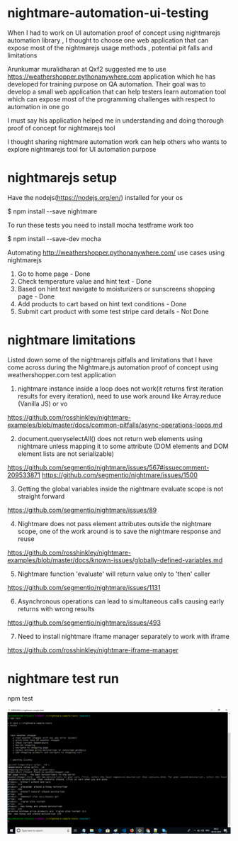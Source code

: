 # nightmare-automation-ui-testing

When I had to work on UI automation proof of concept using nightmarejs automation library , I thought to choose one web application that can expose most of the nightmarejs usage methods , potential pit falls and limitations 

Arunkumar muralidharan at Qxf2 suggested me to use https://weathershopper.pythonanywhere.com application which he has developed for training purpose on QA automation. Their goal was to develop a small web application that can help testers learn automation tool which can expose most of the programming challenges with respect to automation in one go 

I must say his application helped me in understanding and doing thorough proof of concept for nightmarejs tool 

I thought sharing nightmare automation work can help others who wants to explore nightmarejs tool for UI automation purpose   


# nightmarejs setup

Have the nodejs(https://nodejs.org/en/) installed for your os 

$ npm install --save nightmare

To run these tests you need to install mocha testframe work too

$ npm install --save-dev mocha 


Automating http://weathershopper.pythonanywhere.com/ use cases using nightmarejs

1. Go to home page - Done
2. Check temperature value and hint text - Done
3. Based on hint text navigate to moisturizers or sunscreens shopping page - Done
4. Add products to cart based on hint text conditions - Done
5. Submit cart product with some test stripe card details - Not Done

# nightmare limitations

Listed down some of the nightmarejs pitfalls and limitations that I have come across during the Nightmare.js automation proof of concept using weathershopper.com test application  

1. nightmare instance inside a loop does not work(it returns first iteration results for every iteration),
need to use work around like Array.reduce (Vanilla JS) or vo

https://github.com/rosshinkley/nightmare-examples/blob/master/docs/common-pitfalls/async-operations-loops.md

2. document.queryselectAll() does not return web elements using nightmare unless mapping it to some attribute 
(DOM elements and DOM element lists are not serializable) 

https://github.com/segmentio/nightmare/issues/567#issuecomment-209533871
https://github.com/segmentio/nightmare/issues/1500

3. Getting the global variables inside the nightmare evaluate scope is not straight forward

https://github.com/segmentio/nightmare/issues/89

4. Nightmare does not pass element attributes outside the nightmare scope, one of the work around is to save the nightmare response and reuse 

https://github.com/rosshinkley/nightmare-examples/blob/master/docs/known-issues/globally-defined-variables.md

5. Nightmare function 'evaluate' will return value only to 'then' caller

https://github.com/segmentio/nightmare/issues/1131

6. Asynchronous operations can lead to simultaneous calls causing early returns with wrong results

https://github.com/segmentio/nightmare/issues/493

7. Need to install nightmare iframe manager separately to work with iframe

https://github.com/rosshinkley/nightmare-iframe-manager 


# nightmare test run

npm test

![ nightmare test run screenshot ](https://github.com/rajiqxf2/nightmare-automation-ui-testing/blob/master/images/nightmare-test-run.png)
